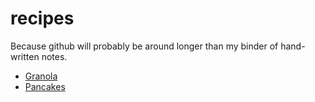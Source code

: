 # recipes
Because github will probably be around longer than my binder of hand-written notes.

- [Granola](granola.md)
- [Pancakes](pancakes.md)
